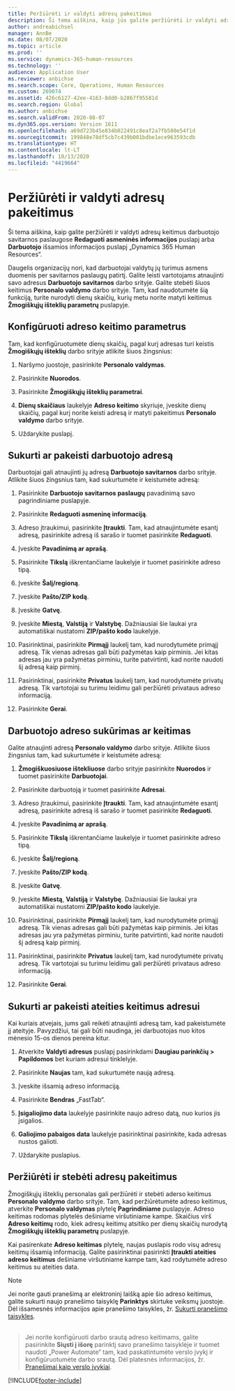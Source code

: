 ```yaml
---
title: Peržiūrėti ir valdyti adresų pakeitimus
description: Ši tema aiškina, kaip jūs galite peržiūrėti ir valdyti adresų keitimus „Dynamics 365 Human Resources“.
author: andreabichsel
manager: AnnBe
ms.date: 08/07/2020
ms.topic: article
ms.prod: ''
ms.service: dynamics-365-human-resources
ms.technology: ''
audience: Application User
ms.reviewer: anbichse
ms.search.scope: Core, Operations, Human Resources
ms.custom: 269074
ms.assetid: 426c6127-42ee-4163-8dd0-b2867f95581d
ms.search.region: Global
ms.author: anbichse
ms.search.validFrom: 2020-08-07
ms.dyn365.ops.version: Version 1611
ms.openlocfilehash: a69d723b45e834b022491c8eaf2a7fb580e54f1d
ms.sourcegitcommit: 199848e78df5cb7c439b001bdbe1ece963593cdb
ms.translationtype: HT
ms.contentlocale: lt-LT
ms.lasthandoff: 10/13/2020
ms.locfileid: "4419664"
---
```

# <a name="view-and-manage-address-changes"></a>Peržiūrėti ir valdyti adresų pakeitimus

Ši tema aiškina, kaip galite peržiūrėti ir valdyti adresų keitimus darbuotojo savitarnos paslaugose **Redaguoti asmeninės informacijos** puslapį arba **Darbuotojo** išsamios informacijos puslapį „Dynamics 365 Human Resources“.

Daugelis organizacijų nori, kad darbuotojai valdytų jų turimus asmens duomenis per savitarnos paslaugų patirtį. Galite leisti vartotojams atnaujinti savo adresus **Darbuotojo savitarnos** darbo srityje. Galite stebėti šiuos keitimus **Personalo valdymo** darbo srityje. Tam, kad naudotumėte šią funkciją, turite nurodyti dienų skaičių, kurių metu norite matyti keitimus **Žmogiškųjų išteklių parametrų** puslapyje.

## <a name="configure-address-change-parameters"></a>Konfigūruoti adreso keitimo parametrus

Tam, kad konfigūruotumėte dienų skaičių, pagal kurį adresas turi keistis **Žmogiškųjų išteklių** darbo srityje atlikite šiuos žingsnius:

1. Naršymo juostoje, pasirinkite **Personalo valdymas**.

2. Pasirinkite **Nuorodos**.

3. Pasirinkite **Žmogiškųjų išteklių parametrai**.

4. **Dienų skaičiaus** laukelyje **Adreso keitimo** skyriuje, įveskite dienų skaičių, pagal kurį norite keisti adresą ir matyti pakeitimus **Personalo valdymo** darbo srityje.

5. Uždarykite puslapį.

## <a name="create-or-change-an-employee-address"></a>Sukurti ar pakeisti darbuotojo adresą

Darbuotojai gali atnaujinti jų adresą **Darbuotojo savitarnos** darbo srityje. Atlikite šiuos žingsnius tam, kad sukurtumėte ir keistumėte adresą:

1. Pasirinkite **Darbuotojo savitarnos paslaugų** pavadinimą savo pagrindiniame puslapyje.

2. Pasirinkite **Redaguoti asmeninę informaciją**.

3. Adreso įtraukimui, pasirinkite **Įtraukti**. Tam, kad atnaujintumėte esantį adresą, pasirinkite adresą iš sarašo ir tuomet pasirinkite **Redaguoti**.

4. Įveskite **Pavadinimą ar aprašą**.

5. Pasirinkite **Tikslą** iškrentančiame laukelyje ir tuomet pasirinkite adreso tipą.

6. Įveskite **Šalį/regioną**.

7. Įveskite **Pašto/ZIP kodą**.

8. Įveskite **Gatvę**.

9. Įveskite **Miestą**, **Valstiją** ir **Valstybę**. Dažniausiai šie laukai yra automatiškai nustatomi **ZIP/pašto kodo** laukelyje.

10. Pasirinktinai, pasirinkite **Pirmąjį** laukelį tam, kad nurodytumėte primąjį adresą. Tik vienas adresas gali būti pažymėtas kaip pirminis. Jei kitas adresas jau yra pažymėtas pirminiu, turite patvirtinti, kad norite naudoti šį adresą kaip pirminį.

11. Pasirinktinai, pasirinkite **Privatus** laukelį tam, kad nurodytumėte privatų adresą. Tik vartotojai su turimu leidimu gali peržiūrėti privataus adreso informaciją.

12. Pasirinkite **Gerai**.

## <a name="create-or-change-a-worker-address"></a>Darbuotojo adreso sukūrimas ar keitimas

Galite atnaujinti adresą **Personalo valdymo** darbo srityje. Atlikite šiuos žingsnius tam, kad sukurtumėte ir keistumėte adresą:

1. **Žmogiškuosiuose ištekliuose** darbo srityje pasirinkite **Nuorodos** ir tuomet pasirinkite **Darbuotojai**.

3. Pasirinkite darbuotoją ir tuomet pasirinkite **Adresai**.

3. Adreso įtraukimui, pasirinkite **Įtraukti**. Tam, kad atnaujintumėte esantį adresą, pasirinkite adresą iš sarašo ir tuomet pasirinkite **Redaguoti**.

4. Įveskite **Pavadinimą ar aprašą**.

5. Pasirinkite **Tikslą** iškrentančiame laukelyje ir tuomet pasirinkite adreso tipą.

6. Įveskite **Šalį/regioną**.

7. Įveskite **Pašto/ZIP kodą**.

8. Įveskite **Gatvę**.

9. Įveskite **Miestą**, **Valstiją** ir **Valstybę**. Dažniausiai šie laukai yra automatiškai nustatomi **ZIP/pašto kodo** laukelyje.

10. Pasirinktinai, pasirinkite **Pirmąjį** laukelį tam, kad nurodytumėte primąjį adresą. Tik vienas adresas gali būti pažymėtas kaip pirminis. Jei kitas adresas jau yra pažymėtas pirminiu, turite patvirtinti, kad norite naudoti šį adresą kaip pirminį.

11. Pasirinktinai, pasirinkite **Privatus** laukelį tam, kad nurodytumėte privatų adresą. Tik vartotojai su turimu leidimu gali peržiūrėti privataus adreso informaciją.

12. Pasirinkite **Gerai**.
 
## <a name="create-a-future-change-for-an-address"></a>Sukurti ar pakeisti ateities keitimus adresui

Kai kuriais atvejais, jums gali reikėti atnaujinti adresą tam, kad pakeistumėte jį ateityje. Pavyzdžiui, tai gali būti naudinga, jei darbuotojas nuo kitos mėnesio 15-os dienos pereina kitur.

1. Atverkite **Valdyti adresus** puslapį pasirinkdami **Daugiau parinkčių > Papildomos** bet kuriam adresui tinklelyje.

2. Pasirinkite **Naujas** tam, kad sukurtumėte naują adresą.

3. Įveskite išsamią adreso informaciją.

4. Pasirinkite **Bendras** „FastTab“.

5. **Įsigaliojimo data** laukelyje pasirinkite naujo adreso datą, nuo kurios jis įsigalios.

6. **Galiojimo pabaigos data** laukelyje pasirinktinai pasirinkite, kada adresas nustos galioti.

7. Uždarykite puslapius.

## <a name="view-and-monitor-address-changes"></a>Peržiūrėti ir stebėti adresų pakeitimus

Žmogiškųjų išteklių personalas gali peržiūrėti ir stebėti aderso keitimus **Personalo valdymo** darbo srityje. Tam, kad peržiūrėtumėte adreso keitimus, atverkite **Personalo valdymas** plytelę **Pagrindiniame** puslapyje. Adreso keitimas rodomas plytelės dešiniame viršutiniame kampe. Skaičius virš **Adreso keitimų** rodo, kiek adresų keitimų atsitiko per dienų skaičių nurodytą **Žmogiškųjų išteklių parametrų** puslapyje. 

Kai pasirenkate **Adreso keitimas** plytelę, naujas puslapis rodo visų adresų keitimų išsamią informaciją. Galite pasirinktinai pasirinkti **Įtraukti ateities adreso keitimus** dešiniame viršutiniame kampe tam, kad rodytumėte adreso keitimus su ateities data.

> [!NOTE]
> Jei norite gauti pranešimą ar elektroninį laišką apie šio adreso keitimus, galite sukurti naujo pranešimo taisyklę **Parinktys** skirtuke veiksmų juostoje. Dėl išsamesnės informacijos apie pranešimo taisykles, žr. [Sukurti pranešimo taisykles](/fin-ops-core/fin-ops/get-started/create-alert-rules.md).<br><br>

> Jei norite konfigūruoti darbo srautą adreso keitimams, galite pasirinkite **Siųsti į išorę** parinktį savo pranešimo taisyklėje ir tuomet naudoti „Power Automate“ tam, kad paskatintumėte verslo įvykį ir konfigūruotumėte darbo srautą. Dėl platesnės informacijos, žr. [Pranešimai kaip verslo įvykiai](/fin-ops-core/dev-itpro/business-events/alerts-business-events.md).


[!INCLUDE[footer-include](../includes/footer-banner.md)]